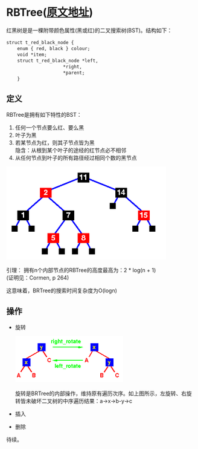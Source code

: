 # RBTree([原文地址](https://www.cs.auckland.ac.nz/software/AlgAnim/red_black.html))

红黑树是是一棵附带颜色属性(黑或红)的二叉搜索树(BST)。结构如下：

```
struct t_red_black_node {
    enum { red, black } colour;
    void *item;
    struct t_red_black_node *left,
                     *right,
                     *parent;
    }
```

## 定义

RBTree是拥有如下特性的BST：

1) 任何一个节点要么红、要么黑
2) 叶子为黑
3) 若某节点为红，则其子节点皆为黑
   <br>隐含：从根到某个叶子的途经的红节点必不相邻
4) 从任何节点到叶子的所有路径经过相同个数的黑节点

![](红黑树/rb_tree1a.gif)

引理：
拥有n个内部节点的RBTree的高度最高为：2 * log(n + 1)
<br>(证明见：Cormen, p 264)

这意味着，BRTree的搜索时间复杂度为O(logn)

## 操作

* 旋转
  
  ![](红黑树/rb_tree_rot.gif)  
  <br>旋转是BRTree的内部操作，维持原有遍历次序。如上图所示，左旋转、右旋转皆未破坏二叉树的中序遍历结果：a->x->b-y->c

* 插入  
* 删除

待续。